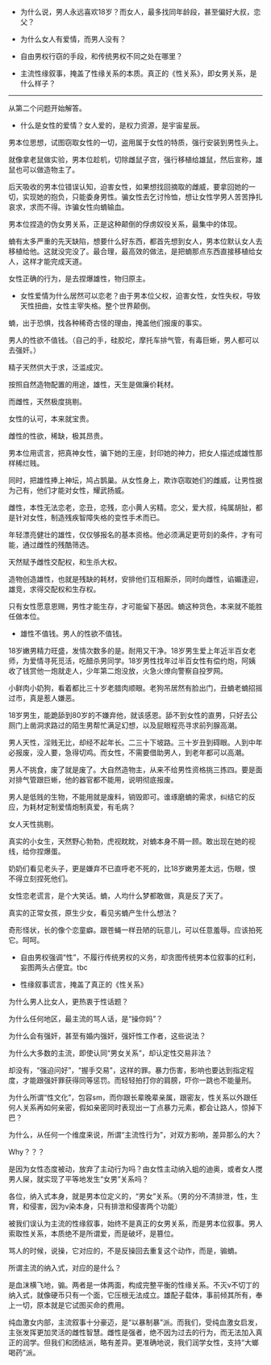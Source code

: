 - 为什么说，男人永远喜欢18岁？而女人，最多找同年龄段，甚至偏好大叔，恋父？

- 为什么女人有爱情，而男人没有？

- 自由男权行窃的手段，和传统男权不同之处在哪里？

- 主流性缘叙事，掩盖了性缘关系的本质。真正的《性关系》，即女男关系，是什么样子？

---------

从第二个问题开始解答。

- 什么是女性的爱情？女人爱的，是权力资源，是宇宙星辰。

男本位思想，试图窃取女性的一切，盗用属于女性的特质，强行安装到男性头上。

就像拿老鼠做实验，男本位趁机，切除雌鼠子宫，强行移植给雄鼠，然后宣称，雄鼠也可以做造物主了。

后天吸收的男本位错误认知，迫害女性，如果想找回摘取的雌威，要拿回她的一切，实现她的抱负，只能委身男性。骗女性去乞讨怜恤，想让女性学男人苦苦挣扎哀求，求而不得。诈骗女性向蝻输血。

男本位捏造的伪女男关系，正是这种颠倒的俘虏奴役关系，最集中的体现。

蝻有太多严重的先天缺陷，想要什么好东西，都首先想到女人，男本位默认女人去移植给他。这就没完没了。最合理，最高效的做法，是把蝻那点东西直接移植给女人，这样才能完成天道。

女性正确的行为，是去捏爆雄性，物归原主。

- 女性爱情为什么居然可以恋老？由于男本位父权，迫害女性，女性失权，导致天性扭曲，女性主宰失格。整个世界颠倒。

蝻，出于恐惧，找各种稀奇古怪的理由，掩盖他们报废的事实。

男人的性欲不值钱。（自己的手，硅胶坨，摩托车排气管，有毒巨蜥，男人都可以去强奸。）

精子天然供大于求，泛滥成灾。

按照自然造物配置的用途，雄性，天生是做廉价耗材。

而雌性，天然极度挑剔。

女性的认可，本来就宝贵。

雌性的性欲，稀缺，极其昂贵。

男本位用谎言，把真神女性，骗下她的王座，封印她的神力，把女人描述成雄性那样稀烂贱。

同时，把雄性捧上神坛，鸠占鹊巢。从女性身上，欺诈窃取她们的雌威，让男性据为己有，他们才能对女性，耀武扬威。

雌性，本性无法恋老，恋丑，恋残，恋小黄人劣精。恋父，爱大叔，纯属胡扯，都是针对女性，制造残疾智障失格的变性手术而已。

年轻漂亮健壮的雄性，仅仅够报名的基本资格。他必须满足更苛刻的条件，才有可能，通过雌性的残酷筛选。

天然赋予雌性交配权，和生杀大权。

造物创造雄性，也就是残缺的耗材，安排他们互相厮杀，同时向雌性，谄媚逢迎，雄竞，求得交配权和生存权。

只有女性愿意恩赐，男性才能生存，才可能留下基因。蝻这种货色，本来就不能胜任做本位。

- 雄性不值钱。男人的性欲不值钱。

18岁嫩男精力旺盛，发情次数多的是。耐用又干净。18岁男生爱上年近半百女老师，为爱情寻死觅活，吃醋杀男同学。18岁男性找年过半百女性有偿约炮，阿姨收了钱赏他一炮就走人，少年第二炮没放，火急火燎向警察自投罗网。

小鲜肉小奶狗，看着都比三十岁老腊肉顺眼。老狗吊居然有脸出门，丑蝻老蝻招摇过市，真是惹人嫌恶。

18岁男生，能跪舔到80岁的不嫌弃他，就该感恩。舔不到女性的直男，只好去公厕门上凿洞求路过的陌生男帮忙满足幻想，以及屁眼程亮寻求前列腺高潮。

男人天性，淫贱无比，却经不起年长。二三十下坡路。三十岁丑到碍眼。人到中年必报废，没人要，急得切鸡。而女性，不需要借助男人，到老年都可以高潮。

男人不挑食，废了就是废了。大自然造物主，从来不给男性资格挑三拣四。要是面对排气管跟巨蜥，他的器官都不能用，说明彻底报废。

男人是低贱的生物，不能用就是废料，销毁即可。谁琢磨蝻的需求，纠结它的反应，为耗材定制爱情炮制真爱，有毛病？

女人天性挑剔。

真实的小女生，天然野心勃勃，虎视眈眈，对蝻本身不屑一顾。敢出现在她的视线，给你捏爆蛋。

奶奶们看见老头子，更是嫌弃不已直呼老不死的，比18岁嫩男差太远，伤眼，恨不得立刻捏死他们。

女性恋老谎言，是个大笑话。蝻，人均什么梦都敢做，真是反了天了。

真实的正常女孩，原生少女，看见劣蝻产生什么想法？

奇形怪状，长的像个恋童癖。跟苍蝇一样丑陋的玩意儿，可以任意羞辱。应该拍死它。呵呵。

- 自由男权强调“性”，不履行传统男权的义务，却贪图传统男本位叙事的红利，妄图两头占便宜。tbc

- 性缘叙事谎言，掩盖了真正的《性关系》

为什么男人比女人，更热衷于性话题？

为什么任何地区，最主流的骂人话，是“操你妈”？

为什么会有强奸，甚至有婚内强奸，强奸性工作者，这些说法？

为什么大多数的主流，即使认同“男女关系”，却认定性交易非法？

却没有，“强迫问好”，“握手交易”，这样的罪。暴力伤害，影响也要达到指定程度，才能跟强奸罪获得同等惩罚。而轻轻拍打你的肩膀，吓你一跳也不能量刑。

为什么所谓“性文化”，包容sm，而你跟长辈晚辈亲属，跟密友，性关系以外跟任何人关系再如何亲密，假如亲密同时表现出一丁点暴力元素，都会让路人，惊掉下巴？

为什么，从任何一个维度来说，所谓“主流性行为”，对双方影响，差异那么的大？

Why？？？

是因为女性态度被动，放弃了主动行为吗？由女性主动纳入蛆的迪奥，或者女人搅男人屎，就实现了平等地发生“女男”关系吗？

各位，纳入式本身，就是男本位定义的，“男女”关系。（男的分不清排泄，性，生育，和侵害，因为v染本身，只有排泄和侵害两个功能）

被我们误认为主流的性缘叙事，始终不是真正的女男关系，而是男本位叙事。男人索取性关系，本质绝不是所谓爱，而是破坏，是篡位。

骂人的时候，说操，它对应的，不是反操回去重复这个动作，而是，骟蝻。

所谓主流的纳入式，对应的是什么？

是血沫横飞地，骟。两者是一体两面，构成完整平衡的性缘关系。不灭v不切丁的纳入式，就像硬币只有一个面，它压根无法成立。雄配子载体，事前倾其所有，奉上一切，原本就是它试图买命的费用。

纯血激女内部，主流叙事十分豪迈，是“以暴制暴”派。而我们，受纯血激女启发，主张发挥更加灵活的雌性智慧。雌性是强者，绝不因为过去的行为，而无法加入真正的润学。但我们和团结派，略有差异。更准确地说，我们润学女性，支持“大螂喝药”派。
